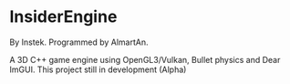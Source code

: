 # InsiderEngine
By Instek.
Programmed by AlmartAn.

A 3D C++ game engine using OpenGL3/Vulkan, Bullet physics and Dear ImGUI.
This project still in development (Alpha)
